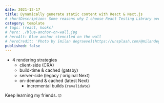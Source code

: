 ```yaml
---
date: 2021-12-17
title: Dynamically generate static content with React & Next.js
# shortDescription: Some reasons why I choose React Testing Library over Enzyme for testing React components
category: template
# tags: [react, hooks]
# hero: ./blue-anchor-on-wall.jpg
# heroAlt: Blue anchor stenciled on the wall
# heroCredit: 'Photo by [milan degraeve](https://unsplash.com/@milandegraeve)'
published: false
---
```


- 4 rendering strategies
  - client-side (CRA)
  - build-time & cached (gatsby)
  - server-side (legacy / original Next)
  - on-demand & cached (latest Next)
    - incremental builds (`revalidate`)

Keep learning my friends. 🤓
